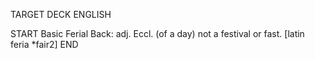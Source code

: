 TARGET DECK
ENGLISH

START
Basic
Ferial
Back: adj. Eccl. (of a day) not a festival or fast. [latin feria *fair2]
END
